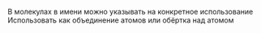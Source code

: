 В молекулах в имени можно указывать на конкретное использование
Использовать как объединение атомов или обёртка над атомом